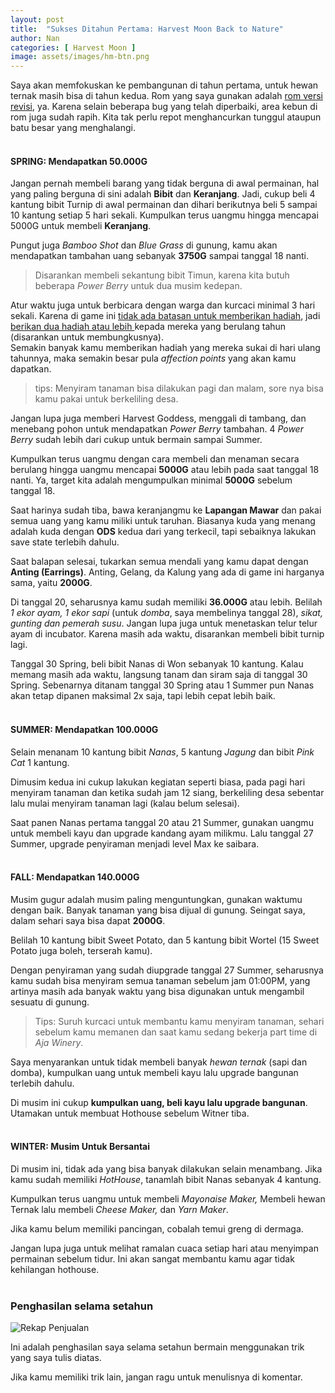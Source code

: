 ```yaml
---
layout: post
title:  "Sukses Ditahun Pertama: Harvest Moon Back to Nature"
author: Nan
categories: [ Harvest Moon ]
image: assets/images/hm-btn.png
---
```


Saya akan memfokuskan ke pembangunan di tahun pertama, untuk hewan ternak masih bisa di tahun kedua.
Rom yang saya gunakan adalah <u>rom versi revisi</u>, ya. Karena selain beberapa bug yang telah diperbaiki, area kebun di rom juga sudah rapih. Kita tak perlu repot menghancurkan tunggul ataupun batu besar yang menghalangi.
<br/>
<br/>
#### SPRING: Mendapatkan 50.000G   

Jangan pernah membeli barang yang tidak berguna di awal permainan, hal yang paling berguna di sini adalah **Bibit** dan **Keranjang**. 
Jadi, cukup beli 4 kantung bibit Turnip di awal permainan dan dihari berikutnya beli 5 sampai 10 kantung setiap 5 hari sekali. Kumpulkan terus uangmu hingga mencapai 5000G untuk membeli **Keranjang**.

Pungut juga *Bamboo Shot* dan *Blue Grass* di gunung, kamu akan mendapatkan tambahan uang sebanyak **3750G** sampai tanggal 18 nanti.

> Disarankan membeli sekantung bibit Timun, karena kita butuh beberapa *Power Berry* untuk dua musim kedepan.

Atur waktu juga untuk berbicara dengan warga dan kurcaci minimal 3 hari sekali.
Karena di game ini <u>tidak ada batasan untuk memberikan hadiah</u>, jadi <u>berikan dua hadiah atau lebih </u> kepada mereka yang berulang tahun (disarankan untuk membungkusnya).  
Semakin banyak kamu memberikan hadiah yang mereka sukai di hari ulang tahunnya, maka semakin besar pula _affection points_ yang akan kamu dapatkan.

> tips: Menyiram tanaman bisa dilakukan pagi dan malam, sore nya bisa kamu pakai untuk berkeliling desa.

Jangan lupa juga memberi Harvest Goddess, menggali di tambang, dan menebang pohon untuk mendapatkan *Power Berry* tambahan.
4 *Power Berry* sudah lebih dari cukup untuk bermain sampai Summer.

Kumpulkan terus uangmu dengan cara membeli dan menaman secara berulang hingga uangmu mencapai **5000G** atau lebih pada saat tanggal 18 nanti.
Ya, target kita adalah mengumpulkan minimal **5000G** sebelum tanggal 18.

Saat harinya sudah tiba, bawa keranjangmu ke **Lapangan Mawar** dan pakai semua uang yang kamu miliki untuk taruhan.
Biasanya kuda yang menang adalah kuda dengan **ODS** kedua dari yang terkecil, tapi sebaiknya lakukan save state terlebih dahulu.

Saat balapan selesai, tukarkan semua mendali yang kamu dapat dengan **Anting (Earrings)**.
Anting, Gelang, da Kalung yang ada di game ini harganya sama, yaitu **2000G**.

Di tanggal 20, seharusnya kamu sudah memiliki **36.000G** atau lebih. Belilah *1 ekor ayam, 1 ekor sapi* (untuk *domba*, saya membelinya tanggal 28), *sikat, gunting dan pemerah susu*. Jangan lupa juga untuk menetaskan telur telur ayam di incubator.
Karena masih ada waktu, disarankan membeli bibit turnip lagi.

Tanggal 30 Spring, beli bibit Nanas di Won sebanyak 10 kantung. Kalau memang masih ada waktu, langsung tanam dan siram saja di tanggal 30 Spring.
Sebenarnya ditanam tanggal 30 Spring atau 1 Summer pun Nanas akan tetap dipanen maksimal 2x saja, tapi lebih cepat lebih baik.
<br/>
<br/>
#### SUMMER: Mendapatkan 100.000G

Selain menanam 10 kantung bibit *Nanas*, 5 kantung *Jagung* dan bibit *Pink Cat* 1 kantung.

Dimusim kedua ini cukup lakukan kegiatan seperti biasa, pada pagi hari menyiram tanaman dan ketika sudah jam 12 siang, berkeliling desa sebentar lalu mulai menyiram tanaman lagi (kalau belum selesai).

Saat panen Nanas pertama tanggal 20 atau 21 Summer, gunakan uangmu untuk membeli kayu dan upgrade kandang ayam milikmu. Lalu tanggal 27 Summer, upgrade penyiraman menjadi level Max ke saibara.
<br/>
<br/>
#### FALL: Mendapatkan 140.000G 
Musim gugur adalah musim paling menguntungkan, gunakan waktumu dengan baik.
Banyak tanaman yang bisa dijual di gunung. Seingat saya, dalam sehari saya bisa dapat **2000G**.

Belilah 10 kantung bibit Sweet Potato, dan 5 kantung bibit Wortel (15 Sweet Potato juga boleh, terserah kamu).

Dengan penyiraman yang sudah diupgrade tanggal 27 Summer, seharusnya kamu sudah bisa menyiram semua tanaman sebelum  jam 01:00PM, yang artinya masih ada banyak waktu yang bisa digunakan untuk mengambil sesuatu di gunung.

> Tips: Suruh kurcaci untuk membantu kamu menyiram tanaman, sehari sebelum kamu memanen dan saat kamu sedang bekerja part time di *Aja Winery*.

Saya menyarankan untuk tidak membeli banyak *hewan ternak* (sapi dan domba), kumpulkan uang untuk membeli kayu lalu upgrade bangunan terlebih dahulu.

Di musim ini cukup **kumpulkan uang, beli kayu lalu upgrade bangunan**. Utamakan untuk membuat Hothouse sebelum Witner tiba.
<br/>
<br/>
#### WINTER: Musim Untuk Bersantai 
Di musim ini, tidak ada yang bisa banyak dilakukan selain menambang. Jika kamu sudah memiliki *HotHouse*, tanamlah bibit Nanas sebanyak 4 kantung.

Kumpulkan terus uangmu untuk membeli *Mayonaise Maker,* Membeli hewan Ternak lalu membeli *Cheese Maker,* dan *Yarn Maker*.

Jika kamu belum memiliki pancingan, cobalah temui greng di dermaga.

Jangan lupa juga untuk melihat ramalan cuaca setiap hari atau menyimpan permainan sebelum tidur. Ini akan sangat membantu kamu agar tidak kehilangan hothouse.
<br/>
<br/>
### Penghasilan selama setahun
![](https://kisahpetani.github.io/assets/images/rekap-penjualan.png "Rekap Penjualan")

Ini adalah penghasilan saya selama setahun bermain menggunakan trik yang saya tulis diatas.

Jika kamu memiliki trik lain, jangan ragu untuk menulisnya di komentar.
